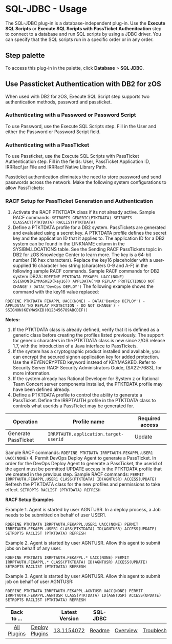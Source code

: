 
# SQL-JDBC - Usage

The SQL-JDBC plug-in is a database-independent plug-in. Use the **Execute SQL Scripts** or **Execute SQL Scripts with PassTicket Authenitcation** step to connect to a database and run SQL scripts by using a JDBC driver. You can specify that the SQL scripts run in a specific order or in any order.


## **Step palette**

To access this plug-in in the palette, click **Database** > **SQL JDBC**.

## **Use Passticket Authentication with DB2 for zOS**

When used with DB2 for zOS, Execute SQL Script step supports two authentication methods, password and passticket.

### **Authenticating with a Password or Password Script**

To use Password, use the Execute SQL Scripts step. Fill in the User and either the Password or Password Script field.

### **Authenticating with a PassTicket**

To use Passticket, use the Execute SQL Scripts with PassTicket Authentication step. Fill in the fields: User, PassTicket Application ID, IRRRacf.jar File and IRRRacf Native Library Path.

Passticket authentication eliminates the need to store password and send passwords across the network. Make the following system configurations to allow PassTickets:

### **RACF Setup for PassTicket Generation and Authentication**

1. Activate the RACF PTKTDATA class if its not already active. Sample RACF commands: ``SETROPTS GENERIC(PTKTDATA) SETROPTS CLASSACT(PTKTDATA) RACLIST(PTKTDATA)``
2. Define a PTKTDATA profile for a DB2 system. PassTickets are generated and evaluated using a secret key. A PTKTDATA profile defines the secret key and the application ID that it applies to. The application ID for a DB2 system can be found in the LINKNAME column in the SYSIBM.LOCATIONS table. See the Sending RACF PassTickets topic in DB2 for zOS Knowledge Center to learn more. The key is a 64-bit number (16 hex characters). Replace the key16 placeholder with a user-supplied 16 character hex string (characters 0-9 and A-F) in the following sample RACF commands. Sample RACF commands for DB2 system DB2A: `RDEFINE PTKTDATA FEKAPPL UACC(NONE) SSIGNON(KEYMASKED(key16)) APPLDATA('NO REPLAY PROTECTIONDO NOT CHANGE') DATA('DevOps DEPLOY')`
The following example shows the command with the key16 value replaced:

`RDEFINE PTKTDATA FEKAPPL UACC(NONE) - DATA('DevOps DEPLOY') - APPLDATA('NO REPLAY PROTECTION - DO NOT CHANGE') - SSIGNON(KEYMASKED(0123456789ABCDEF))`

**Notes:**

1. If the PTKTDATA class is already defined, verify that it is defined as a generic class before creating the profiles listed previously. The support for generic characters in the PTKTDATA class is new since z/OS release 1.7, with the introduction of a Java interface to PassTickets.
2. If the system has a cryptographic product installed and available, you can encrypt the secured signon application key for added protection. Use the KEYENCRYPTED keyword instead of KEYMASKED. Refer to Security Server RACF Security Administrators Guide, (SA22-7683), for more information.
3. If the system already has Rational Developer for System z or Rational Team Concert server components installed, the PTKTDATA profile may have been defined already.
3. Define a PTKTDATA profile to control the ability to generate a PassTicket. Define the IRRPTAUTH profile in the PTKTDATA class to controls what userids a PassTicket may be generated for.

| Operation           | Profile name                          | Required access |
|---------------------|---------------------------------------|-----------------|
| Generate PassTicket | `IRRPTAUTH.application.target-userid` | Update          |

Sample RACF commands: `RDEFINE PTKTDATA IRRPTAUTH.FEKAPPL.USER1 UACC(NONE)`
4. Permit DevOps Deploy Agent to generate a PassTicket. In order for the DevOps Deploy Agent to generate a PassTicket, the userid of the agent must be permitted UPDATE access in the PTKTDATA profile that we created in the previous step. Sample RACF commands: `PERMIT IRRPTAUTH.FEKAPPL.USER1 CLASS(PTKTDATA) ID(AGNTUSR) ACCESS(UPDATE)`
Refresh the PTKTDATA class for the new profiles and permissions to take effect. `SETROPTS RACLIST (PTKTDATA) REFRESH`

**RACF Setup Examples**

Example 1. Agent is started by user AGNTUSR. In a deploy process, a Job needs to be submitted on behalf of user USER1.

`RDEFINE PTKTDATA IRRPTAUTH.FEKAPPL.USER1 UACC(NONE) PERMIT IRRPTAUTH.FEKAPPL.USER1 CLASS(PTKTDATA) ID(AGNTUSR) ACCESS(UPDATE) SETROPTS RACLIST (PTKTDATA) REFRESH`

Example 2. Agent is started by user AGNTUSR. Allow this agent to submit jobs on behalf of any user.

`RDEFINE PTKTDATA IRRPTAUTH.FEKAPPL.* UACC(NONE) PERMIT IRRPTAUTH.FEKAPPL.* CLASS(PTKTDATA) ID(AGNTUSR) ACCESS(UPDATE) SETROPTS RACLIST (PTKTDATA) REFRESH`

Example 3. Agent is started by user AGNTUSR. Allow this agent to submit job on behalf of user AGNTUSR:

`RDEFINE PTKTDATA IRRPTAUTH.FEKAPPL.AGNTUSR UACC(NONE) PERMIT IRRPTAUTH.FEKAPPL.AGNTUSR CLASS(PTKTDATA) ID(AGNTUSR) ACCESS(UPDATE) SETROPTS RACLIST (PTKTDATA) REFRESH`


|          Back to ...          |                                |                                                    Latest Version                                                     |      SQL-JDBC       |||||
|:-----------------------------:|:------------------------------:|:---------------------------------------------------------------------------------------------------------------------:|:-------------------:| :---: | :---: | :---: | :---: |
| [All Plugins](../../index.md) | [Deploy Plugins](../README.md) | [13.1154072](https://raw.githubusercontent.com/UrbanCode/IBM-UCD-PLUGINS/main/files/SQLJDBC/ucd-SQL-JDBC-13.1154072.zip) | [Readme](README.md) |[Overview](overview.md)|[Troubleshooting](troubleshooting.md)|[Steps](steps.md)|[Downloads](downloads.md)|
